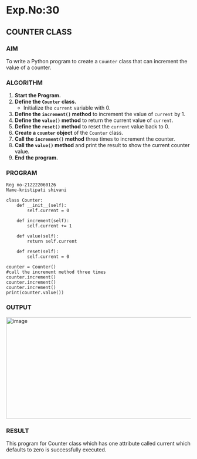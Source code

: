 # Exp.No:30  
## COUNTER CLASS

### AIM  
To write a Python program to create a `Counter` class that can increment the value of a counter.

### ALGORITHM

1. **Start the Program.**
2. **Define the `Counter` class.**
   - Initialize the `current` variable with 0.
3. **Define the `increment()` method** to increment the value of `current` by 1.
4. **Define the `value()` method** to return the current value of `current`.
5. **Define the `reset()` method** to reset the `current` value back to 0.
6. **Create a `counter` object** of the `Counter` class.
7. **Call the `increment()` method** three times to increment the counter.
8. **Call the `value()` method** and print the result to show the current counter value.
9. **End the program.**


### PROGRAM

```
Reg no-212222060126
Name-kristipati shivani

class Counter:
    def __init__(self):
        self.current = 0

    def increment(self):
        self.current += 1

    def value(self):
        return self.current

    def reset(self):
        self.current = 0

counter = Counter()
#call the increment method three times
counter.increment()
counter.increment()
counter.increment()
print(counter.value())
```

### OUTPUT
<img width="1251" height="277" alt="image" src="https://github.com/user-attachments/assets/8c837f55-d4cf-4e97-8600-fd52dad666f0" />

### RESULT
This program for Counter class which has one attribute called current which defaults to zero is successfully executed.
